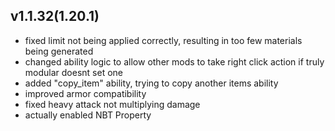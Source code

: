 ## v1.1.32(1.20.1)
- fixed limit not being applied correctly, resulting in too few materials being generated
- changed ability logic to allow other mods to take right click action if truly modular doesnt set one
- added "copy_item" ability, trying to copy another items ability
- improved armor compatibility
- fixed heavy attack not multiplying damage
- actually enabled NBT Property